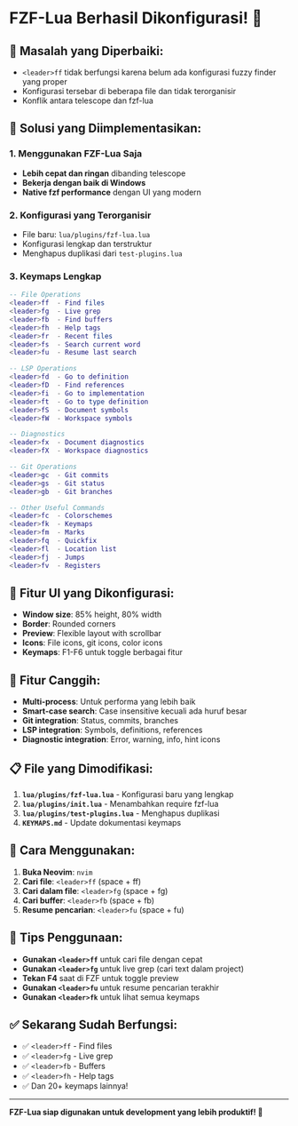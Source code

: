 # FZF-Lua Berhasil Dikonfigurasi! 🎉

## 🎯 **Masalah yang Diperbaiki:**
- `<leader>ff` tidak berfungsi karena belum ada konfigurasi fuzzy finder yang proper
- Konfigurasi tersebar di beberapa file dan tidak terorganisir
- Konflik antara telescope dan fzf-lua

## 🚀 **Solusi yang Diimplementasikan:**

### 1. **Menggunakan FZF-Lua Saja**
- **Lebih cepat dan ringan** dibanding telescope
- **Bekerja dengan baik di Windows** 
- **Native fzf performance** dengan UI yang modern

### 2. **Konfigurasi yang Terorganisir**
- File baru: `lua/plugins/fzf-lua.lua`
- Konfigurasi lengkap dan terstruktur
- Menghapus duplikasi dari `test-plugins.lua`

### 3. **Keymaps Lengkap**
```lua
-- File Operations
<leader>ff  - Find files
<leader>fg  - Live grep
<leader>fb  - Find buffers
<leader>fh  - Help tags
<leader>fr  - Recent files
<leader>fs  - Search current word
<leader>fu  - Resume last search

-- LSP Operations
<leader>fd  - Go to definition
<leader>fD  - Find references
<leader>fi  - Go to implementation
<leader>ft  - Go to type definition
<leader>fS  - Document symbols
<leader>fW  - Workspace symbols

-- Diagnostics
<leader>fx  - Document diagnostics
<leader>fX  - Workspace diagnostics

-- Git Operations
<leader>gc  - Git commits
<leader>gs  - Git status
<leader>gb  - Git branches

-- Other Useful Commands
<leader>fc  - Colorschemes
<leader>fk  - Keymaps
<leader>fm  - Marks
<leader>fq  - Quickfix
<leader>fl  - Location list
<leader>fj  - Jumps
<leader>fv  - Registers
```

## 🎨 **Fitur UI yang Dikonfigurasi:**
- **Window size**: 85% height, 80% width
- **Border**: Rounded corners
- **Preview**: Flexible layout with scrollbar
- **Icons**: File icons, git icons, color icons
- **Keymaps**: F1-F6 untuk toggle berbagai fitur

## 🔧 **Fitur Canggih:**
- **Multi-process**: Untuk performa yang lebih baik
- **Smart-case search**: Case insensitive kecuali ada huruf besar
- **Git integration**: Status, commits, branches
- **LSP integration**: Symbols, definitions, references
- **Diagnostic integration**: Error, warning, info, hint icons

## 📋 **File yang Dimodifikasi:**
1. **`lua/plugins/fzf-lua.lua`** - Konfigurasi baru yang lengkap
2. **`lua/plugins/init.lua`** - Menambahkan require fzf-lua
3. **`lua/plugins/test-plugins.lua`** - Menghapus duplikasi
4. **`KEYMAPS.md`** - Update dokumentasi keymaps

## 🚀 **Cara Menggunakan:**
1. **Buka Neovim**: `nvim`
2. **Cari file**: `<leader>ff` (space + ff)
3. **Cari dalam file**: `<leader>fg` (space + fg)
4. **Cari buffer**: `<leader>fb` (space + fb)
5. **Resume pencarian**: `<leader>fu` (space + fu)

## 🎯 **Tips Penggunaan:**
- **Gunakan `<leader>ff`** untuk cari file dengan cepat
- **Gunakan `<leader>fg`** untuk live grep (cari text dalam project)
- **Tekan F4** saat di FZF untuk toggle preview
- **Gunakan `<leader>fu`** untuk resume pencarian terakhir
- **Gunakan `<leader>fk`** untuk lihat semua keymaps

## ✅ **Sekarang Sudah Berfungsi:**
- ✅ `<leader>ff` - Find files
- ✅ `<leader>fg` - Live grep
- ✅ `<leader>fb` - Buffers
- ✅ `<leader>fh` - Help tags
- ✅ Dan 20+ keymaps lainnya!

---

**FZF-Lua siap digunakan untuk development yang lebih produktif! 🚀**
